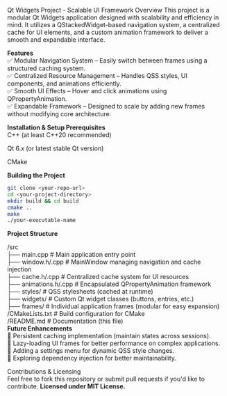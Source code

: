 Qt Widgets Project - Scalable UI Framework
Overview
This project is a modular Qt Widgets application designed with scalability and efficiency in mind. It utilizes a QStackedWidget-based navigation system, a centralized cache for UI elements, and a custom animation framework to deliver a smooth and expandable interface.

**Features**  
✅ Modular Navigation System – Easily switch between frames using a structured caching system.   
✅ Centralized Resource Management – Handles QSS styles, UI components, and animations efficiently.   
✅ Smooth UI Effects – Hover and click animations using QPropertyAnimation.   
✅ Expandable Framework – Designed to scale by adding new frames without modifying core architecture.    

**Installation & Setup
Prerequisites**  
C++ (at least C++20 recommended)

Qt 6.x (or latest stable Qt version)

CMake

**Building the Project**
 ```bash
 git clone <your-repo-url>
 cd <your-project-directory>
 mkdir build && cd build
 cmake ..
 make
 ./your-executable-name
```
**Project Structure**


/src  
├── main.cpp        # Main application entry point  
 ├── window.h/.cpp   # MainWindow managing navigation and cache injection  
 ├── cache.h/.cpp    # Centralized cache system for UI resources  
 ├── animations.h/.cpp  # Encapsulated QPropertyAnimation framework  
 ├── styles/         # QSS stylesheets (cached at runtime)  
 ├── widgets/        # Custom Qt widget classes (buttons, entries, etc.)  
 ├── frames/         # Individual application frames (modular for easy expansion)  
/CMakeLists.txt      # Build configuration for CMake  
/README.md           # Documentation (this file)  
**Future Enhancements**  
📌 Persistent caching implementation (maintain states across sessions).   
📌 Lazy-loading UI frames for better performance on complex applications.   
📌 Adding a settings menu for dynamic QSS style changes.   
📌 Exploring dependency injection for better maintainability.  

Contributions & Licensing  
Feel free to fork this repository or submit pull requests if you'd like to contribute. **Licensed under MIT License.**  
